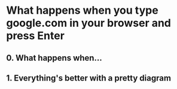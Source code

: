 # What happens when you type google.com in your browser and press Enter

## 0. What happens when...
## 1. Everything's better with a pretty diagram
